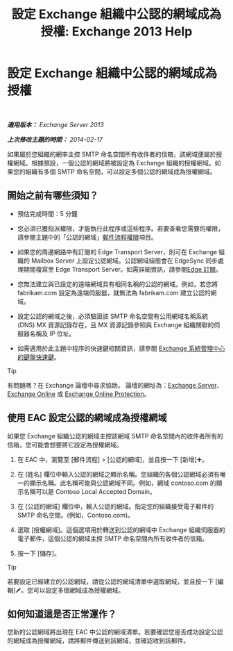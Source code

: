 ﻿---
title: '設定 Exchange 組織中公認的網域成為授權: Exchange 2013 Help'
TOCTitle: 設定 Exchange 組織中公認的網域成為授權
ms:assetid: e182d54f-e58a-47ba-a5c1-28c0dfa86eed
ms:mtpsurl: https://technet.microsoft.com/zh-tw/library/JJ657734(v=EXCHG.150)
ms:contentKeyID: 50474458
ms.date: 05/21/2018
mtps_version: v=EXCHG.150
ms.translationtype: MT
---

# 設定 Exchange 組織中公認的網域成為授權

 

_**適用版本：** Exchange Server 2013_

_**上次修改主題的時間：** 2014-02-17_

如果屬於您組織的網率主控 SMTP 命名空間所有收件者的信箱，該網域便屬於授權網域。根據預設，一個公認的網域將被設定為 Exchange 組織的授權網域。如果您的組織有多個 SMTP 命名空間，可以設定多個公認的網域成為授權網域。

## 開始之前有哪些須知？

  - 預估完成時間：5 分鐘

  - 您必須已獲指派權限，才能執行此程序或這些程序。若要查看您需要的權限，請參閱主題中的「公認的網域」[郵件流程權限](mail-flow-permissions-exchange-2013-help.md)項目。

  - 如果您的周邊網路中有訂閱的 Edge Transport Server，則可在 Exchange 組織的 Mailbox Server 上設定公認網域。公認網域組態會在 EdgeSync 同步處理期間複寫至 Edge Transport Server。如需詳細資訊，請參閱[Edge 訂閱](edge-subscriptions-exchange-2013-help.md)。

  - 您無法建立與已設定的遠端網域具有相同名稱的公認的網域。例如，若您將 fabrikam.com 設定為遠端伺服器，就無法為 fabrikam.com 建立公認的網域。

  - 設定公認的網域之後，必須驗證該 SMTP 命名空間有公用網域名稱系統 (DNS) MX 資源記錄存在，且 MX 資源記錄參照與 Exchange 組織關聯的伺服器名稱及 IP 位址。

  - 如需適用於此主題中程序的快速鍵相關資訊，請參閱 [Exchange 系統管理中心的鍵盤快速鍵](keyboard-shortcuts-in-the-exchange-admin-center-exchange-online-protection-help.md)。


> [!TIP]  
> 有問題嗎？在 Exchange 論壇中尋求協助。 論壇的網址為：<a href="https://go.microsoft.com/fwlink/p/?linkid=60612">Exchange Server</a>、 <a href="https://go.microsoft.com/fwlink/p/?linkid=267542">Exchange Online</a> 或 <a href="https://go.microsoft.com/fwlink/p/?linkid=285351">Exchange Online Protection</a>。




## 使用 EAC 設定公認的網域成為授權網域

如果您 Exchange 組織公認的網域主控該網域 SMTP 命名空間內的收件者所有的信箱，您可能會想要將它設定為授權網域。

1.  在 EAC 中，瀏覽至 \[郵件流程\] \> \[公認的網域\]，並且按一下 \[新增\]![加入圖示](images/JJ218640.c1e75329-d6d7-4073-a27d-498590bbb558(EXCHG.150).gif "加入圖示")。

2.  在 \[姓名\] 欄位中輸入公認的網域之顯示名稱。您組織的各個公認網域必須有唯一的顯示名稱。此名稱可能與公認網域不同。例如，網域 contoso.com 的顯示名稱可以是 Contoso Local Accepted Domain。

3.  在 \[公認的網域\] 欄位中，輸入公認的網域。指定您的組織接受電子郵件的 SMTP 命名空間。(例如，Contoso.com)。

4.  選取 \[授權網域\]。這個選項用於轉送到公認的網域中 Exchange 組織伺服器的電子郵件，這個公認的網域主控 SMTP 命名空間內所有收件者的信箱。

5.  按一下 \[儲存\]。


> [!TIP]  
> 若要設定已經建立的公認網域，請從公認的網域清單中選取網域，並且按一下 [編輯]<img src="images/JJ218640.6f53ccb2-1f13-4c02-bea0-30690e6ea71d(EXCHG.150).gif" title="編輯圖示" alt="編輯圖示" />。您可以設定多個網域成為授權網域。




## 如何知道這是否正常運作？

您新的公認網域將出現在 EAC 中公認的網域清單。若要確認您是否成功設定公認的網域成為授權網域，請將郵件傳送到該網域，並確認收到該郵件。

